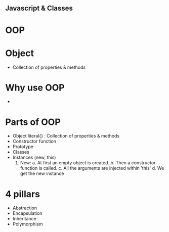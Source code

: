 ## Javascript & Classes

# OOP

# Object
- Collection of properties & methods

# Why use OOP
- 

# Parts of OOP
- Object literal{} : Collection of properties & methods
- Constructor function
- Prototype
- Classes
- Instances (new, this)
    1. New:
        a. At first an empty object is created.
        b. Then a constructor function is called.
        c. All the arguments are injected within 'this'
        d. We get the new instance

# 4 pillars
- Abstraction
- Encapsulation
- Inheritance
- Polymorphism